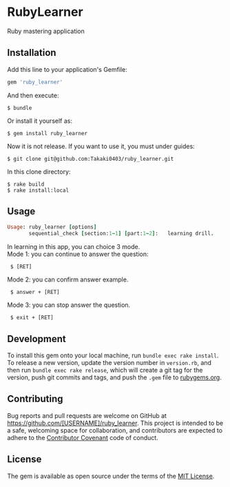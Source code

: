 # RubyLearner

Ruby mastering application

## Installation

Add this line to your application's Gemfile:

```ruby
gem 'ruby_learner'
```

And then execute:

    $ bundle

Or install it yourself as:

    $ gem install ruby_learner

Now it is not release. If you want to use it, you must under guides:

    $ git clone git@github.com:Takaki0403/ruby_learner.git

In this clone directory:

    $ rake build  
    $ rake install:local

## Usage
```ruby
Usage: ruby_learner [options]
       sequential_check [section:1~1] [part:1~2]:	learning drill.
```

In learning in this app, you can choice 3 mode.  
Mode 1: you can continue to answer the question:

     $ [RET]


Mode 2: you can confirm answer example.

     $ answer + [RET]

Mode 3: you can stop answer the question.

     $ exit + [RET]

## Development

To install this gem onto your local machine, run `bundle exec rake install`. To release a new version, update the version number in `version.rb`, and then run `bundle exec rake release`, which will create a git tag for the version, push git commits and tags, and push the `.gem` file to [rubygems.org](https://rubygems.org).

## Contributing

Bug reports and pull requests are welcome on GitHub at https://github.com/[USERNAME]/ruby_learner. This project is intended to be a safe, welcoming space for collaboration, and contributors are expected to adhere to the [Contributor Covenant](http://contributor-covenant.org) code of conduct.

## License

The gem is available as open source under the terms of the [MIT License](https://opensource.org/licenses/MIT).

